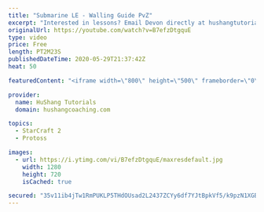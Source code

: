 ```yaml
---
title: "Submarine LE - Walling Guide PvZ"
excerpt: "Interested in lessons? Email Devon directly at hushangtutorials@outlook.com ------------------------------------------------------------------------------------------------------- Want to support HuShang Tutorials directly? Patreon is a website where you can contribute a monthly donation that will help"
originalUrl: https://youtube.com/watch?v=B7efzDtgquE
type: video
price: Free
length: PT2M23S
publishedDateTime: 2020-05-29T21:37:42Z
heat: 50

featuredContent: "<iframe width=\"800\" height=\"500\" frameborder=\"0\" src=\"https://www.youtube.com/embed/B7efzDtgquE\" allow=\"accelerometer; autoplay; encrypted-media; gyroscope; picture-in-picture\" allowfullscreen></iframe>"

provider:
  name: HuShang Tutorials
  domain: hushangcoaching.com

topics:
  - StarCraft 2
  - Protoss

images:
  - url: https://i.ytimg.com/vi/B7efzDtgquE/maxresdefault.jpg
    width: 1280
    height: 720
    isCached: true

secured: "35v11ib4jTw1RmPUKLP5THdOUsad2L2437ZCYy6df7YJtBpkVf5/k9pzN1XGBEcu8R4+kz2l2PAU8eEiAHGs6+OSyOI8fAQF2ID4FDzXekVqa+q0quqJkTF3I7rYp5Z6OoIW1lb3/MBEbQuAo+b7aiXwUcLMHNZFxsaisTE50fWEBeHdzmWth/UgwxPIPRbR1h3Ii06lE15mzf2GJiTJNAEnxiJekqNxthqK+kHDLf8eBcrak9PxDBWwozyWVMv7bZSewKklD0zR4adOcVPt6rUsmwO7yPFEvmzS8ndilvlgRb4JWWmuSHOTTIkxSMswWrw5ToCFOr/1HX3YJszJmhODC5SnE3gjc21TMTwYR2WHTCK8X+Yoz/bbvImi9c9F0pLSmyhZB1F74nwFWyYugqKG087RJoOsbT28PkQaCiw=;Vus1mDcpPSOG4hutN+2bHA=="
---
```


